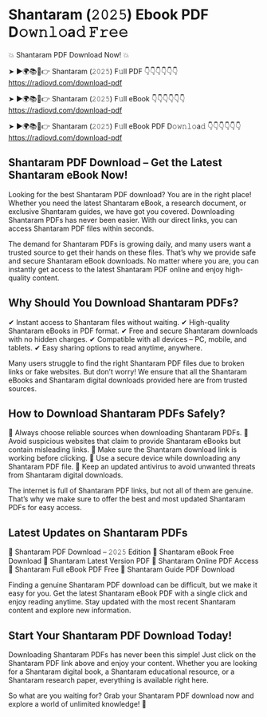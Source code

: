 # Shantaram (𝟸𝟶𝟸𝟻) Ebook PDF D𝚘𝚠𝚗𝚕𝚘a𝚍 𝙵𝚛𝚎𝚎

💥 Shantaram PDF Download Now! 💥

➤ ►🌍📚📱👉 Shantaram (𝟸𝟶𝟸𝟻) F𝚞ll PDF 👇👇👇👇👇👇
https://radiovd.com/download-pdf

➤ ►🌍📚📱👉 Shantaram (𝟸𝟶𝟸𝟻) F𝚞ll eBook 👇👇👇👇👇👇
https://radiovd.com/download-pdf

➤ ►🌍📚📱👉 Shantaram (𝟸𝟶𝟸𝟻) F𝚞ll eBook PDF D𝚘𝚠𝚗𝚕𝚘a𝚍 👇👇👇👇👇👇
https://radiovd.com/download-pdf

## Shantaram PDF Download – Get the Latest Shantaram eBook Now!

Looking for the best Shantaram PDF download? You are in the right place! Whether you need the latest Shantaram eBook, a research document, or exclusive Shantaram guides, we have got you covered. Downloading Shantaram PDFs has never been easier. With our direct links, you can access Shantaram PDF files within seconds.

The demand for Shantaram PDFs is growing daily, and many users want a trusted source to get their hands on these files. That’s why we provide safe and secure Shantaram eBook downloads. No matter where you are, you can instantly get access to the latest Shantaram PDF online and enjoy high-quality content.

## Why Should You Download Shantaram PDFs?

✔ Instant access to Shantaram files without waiting.
✔ High-quality Shantaram eBooks in PDF format.
✔ Free and secure Shantaram downloads with no hidden charges.
✔ Compatible with all devices – PC, mobile, and tablets.
✔ Easy sharing options to read anytime, anywhere.

Many users struggle to find the right Shantaram PDF files due to broken links or fake websites. But don’t worry! We ensure that all the Shantaram eBooks and Shantaram digital downloads provided here are from trusted sources.

## How to Download Shantaram PDFs Safely?

📌 Always choose reliable sources when downloading Shantaram PDFs.
📌 Avoid suspicious websites that claim to provide Shantaram eBooks but contain misleading links.
📌 Make sure the Shantaram download link is working before clicking.
📌 Use a secure device while downloading any Shantaram PDF file.
📌 Keep an updated antivirus to avoid unwanted threats from Shantaram digital downloads.

The internet is full of Shantaram PDF links, but not all of them are genuine. That’s why we make sure to offer the best and most updated Shantaram PDFs for easy access.

## Latest Updates on Shantaram PDFs

🔹 Shantaram PDF Download – 𝟸𝟶𝟸𝟻 Edition
🔹 Shantaram eBook Free Download
🔹 Shantaram Latest Version PDF
🔹 Shantaram Online PDF Access
🔹 Shantaram Full eBook PDF Free
🔹 Shantaram Guide PDF Download

Finding a genuine Shantaram PDF download can be difficult, but we make it easy for you. Get the latest Shantaram eBook PDF with a single click and enjoy reading anytime. Stay updated with the most recent Shantaram content and explore new information.

## Start Your Shantaram PDF Download Today!

Downloading Shantaram PDFs has never been this simple! Just click on the Shantaram PDF link above and enjoy your content. Whether you are looking for a Shantaram digital book, a Shantaram educational resource, or a Shantaram research paper, everything is available right here.

So what are you waiting for? Grab your Shantaram PDF download now and explore a world of unlimited knowledge! 🚀